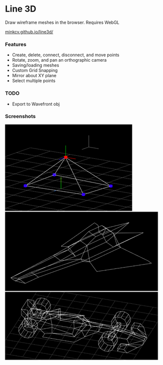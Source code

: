 # Line 3D
Draw wireframe meshes in the browser. Requires WebGL

[minkcv.github.io/line3d/](https://minkcv.github.io/line3d/)

### Features
- Create, delete, connect, disconnect, and move points
- Rotate, zoom, and pan an orthographic camera
- Saving/loading meshes
- Custom Grid Snapping
- Mirror about XY plane
- Select multiple points

### TODO
- Export to Wavefront obj

### Screenshots
![screenshot](./screenshot.PNG)
![screenshot](./screenshot2.PNG)
![screenshot](./screenshot3.PNG)

